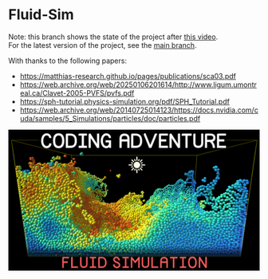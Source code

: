# Fluid-Sim

Note: this branch shows the state of the project after [this video](https://youtu.be/rSKMYc1CQHE?si=KNw_i1sN2_CWEmzA).
<br>For the latest version of the project, see the [main branch](https://github.com/SebLague/Fluid-Sim/tree/main).

With thanks to the following papers:
* https://matthias-research.github.io/pages/publications/sca03.pdf
* https://web.archive.org/web/20250106201614/http://www.ligum.umontreal.ca/Clavet-2005-PVFS/pvfs.pdf
* https://sph-tutorial.physics-simulation.org/pdf/SPH_Tutorial.pdf
* https://web.archive.org/web/20140725014123/https://docs.nvidia.com/cuda/samples/5_Simulations/particles/doc/particles.pdf

![Fluid Sim](https://raw.githubusercontent.com/SebLague/Images/master/Fluid%20vid%20thumb.jpg)
